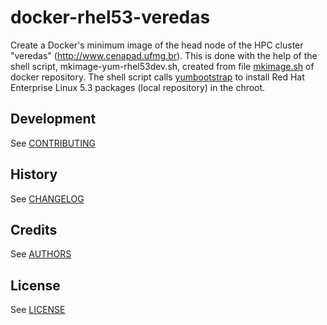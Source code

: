 # docker-rhel53-veredas
Create a Docker's minimum image of the head node of the HPC cluster
"veredas" (http://www.cenapad.ufmg.br).
This is done with the help of the shell script, mkimage-yum-rhel53dev.sh,
created from file [mkimage.sh](https://github.com/moby/moby/blob/master/contrib/mkimage.sh) of docker repository. The shell script calls
[yumbootstrap](https://github.com/dozzie/yumbootstrap) to install Red Hat Enterprise Linux 5.3  packages (local repository) in the chroot.

## Development
See [CONTRIBUTING](CONTRIBUTING.md)

## History
See [CHANGELOG](CHANGELOG.md)

## Credits
See [AUTHORS](AUTHORS.md)

## License
See [LICENSE](LICENSE)
